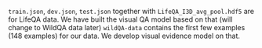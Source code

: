 `train.json`, `dev.json`, `test.json` together with `LifeQA_I3D_avg_pool.hdf5` are for LifeQA data.
We have built the visual QA model based on that (will change to WildQA data later)
`wildQA-data` contains the first few examples (148 examples) for our data.
We develop visual evidence model on that.
